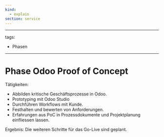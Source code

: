 ```yaml
---
kind:
  - explain
section: service
---
```


---

tags:

- Phasen

---

# Phase Odoo Proof of Concept

Tätigkeiten:

- Abbilden kritische Geschäftsprozesse in Odoo.
- Prototyping mit Odoo Studio
- Durchführen Workflows mit Kunde.
- Festhalten und bewerten von Anforderungen.
- Erfahrungen aus PoC in Prozessdokumente und Projektplanung einfliessen lassen.

Ergebnis: Die weiteren Schritte für das Go-Live sind geplant.
